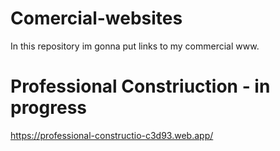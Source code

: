 # Comercial-websites
In this repository im gonna put links to my commercial www.

# Professional Constriuction - in progress
https://professional-constructio-c3d93.web.app/

